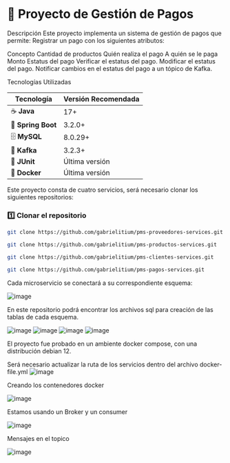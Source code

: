 # 🚀 Proyecto de Gestión de Pagos

Descripción
Este proyecto implementa un sistema de gestión de pagos que permite:
Registrar un pago con los siguientes atributos:

Concepto
Cantidad de productos
Quién realiza el pago
A quién se le paga
Monto
Estatus del pago
Verificar el estatus del pago.
Modificar el estatus del pago.
Notificar cambios en el estatus del pago a un tópico de Kafka.


Tecnologías Utilizadas

| Tecnología  | Versión Recomendada |
|------------|--------------------|
| ☕ **Java** | 17+ |
| 🌱 **Spring Boot** | 3.2.0+ |
| 🗄️ **MySQL** | 8.0.29+ |
| 📡 **Kafka** | 3.2.3+ |
| 🧪 **JUnit** | Última versión |
| 🐳 **Docker** | Última versión |

Este proyecto consta de cuatro servicios, será necesario clonar los siguientes repositorios:

### 1️⃣ Clonar el repositorio
```bash
git clone https://github.com/gabrielitium/pms-proveedores-services.git
```
```bash
git clone https://github.com/gabrielitium/pms-productos-services.git
```
```bash
git clone https://github.com/gabrielitium/pms-clientes-services.git
```
```bash
git clone https://github.com/gabrielitium/pms-pagos-services.git
```

Cada microservicio se conectará a su correspondiente esquema:

![image](https://github.com/user-attachments/assets/2e3071f9-3fc5-4f67-a99d-5e518cf088cc)

En este repositorio podrá encontrar los archivos sql para creación de las tablas de cada esquema.

![image](https://github.com/user-attachments/assets/d4c4fd5e-117b-4bef-a241-41d71252c73c)
![image](https://github.com/user-attachments/assets/d6457257-084f-4283-b522-15b5cf3c12be)
![image](https://github.com/user-attachments/assets/bc23465f-37a8-4a54-b0b2-66d720484b91)
![image](https://github.com/user-attachments/assets/6160660c-6506-442a-8c13-415937613e46)




El proyecto fue probado en un ambiente docker compose, con una distribución debian 12.

Será necesario actualizar la ruta de los servicios dentro del archivo docker-file.yml
![image](https://github.com/user-attachments/assets/7f2f7219-9b06-4bba-9974-678bc406dcfd)


Creando los contenedores docker

![image](https://github.com/user-attachments/assets/5fd53433-fbad-4082-9959-8bad0f521bd5)

Estamos usando un Broker y un consumer

![image](https://github.com/user-attachments/assets/0cf48697-c6fc-431c-8727-b350beedd54d)

Mensajes en el topico

![image](https://github.com/user-attachments/assets/15b8b0a6-aae7-483f-8643-2b7346db5256)







